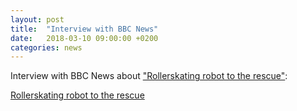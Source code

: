 ```yaml
---
layout: post
title:  "Interview with BBC News"
date:   2018-03-10 09:00:00 +0200
categories: news
---
```

Interview with BBC News about ["Rollerskating robot to the rescue"](https://www.bbc.com/news/av/technology-43335228/rollerskating-robot-to-the-rescue):

[Rollerskating robot to the rescue](https://www.bbc.com/news/av/technology-43335228/rollerskating-robot-to-the-rescue)
